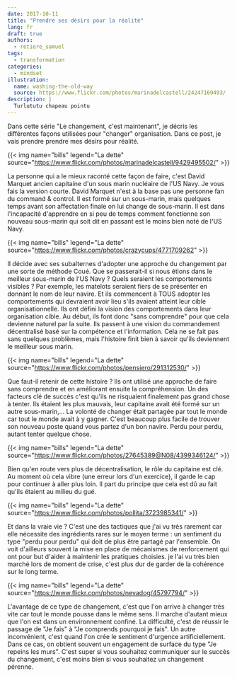 ```yaml
---
date: 2017-10-11
title: "Prendre ses désirs pour la réalité"
lang: fr
draft: true
authors:
  - retiere_samuel
tags:
  - transformation
categories:
  - mindset
illustration:
  name: washing-the-old-way
  source: https://www.flickr.com/photos/marinadelcastell/24247169493/
description: |
  Turlututu chapeau pointu
---
```

Dans cette série "Le changement, c'est maintenant", je décris les différentes façons utilisées pour "changer" organisation. Dans ce post, je vais prendre prendre mes désirs pour réalité.

{{< img name="bills" legend="La dette" source="https://www.flickr.com/photos/marinadelcastell/9429495502/" >}}

La personne qui a le mieux raconté cette façon de faire, c'est David Marquet ancien capitaine d'un sous marin nucléaire de l'US Navy. Je vous fais la version courte. David Marquet n'est à la base pas une personne fan du command & control. Il est formé sur un sous-marin, mais quelques temps avant son affectation finale on lui change de sous-marin. Il est dans l'incapacité d'apprendre en si peu de temps comment fonctionne son nouveau sous-marin qui soit dit en passant est le moins bien noté de l'US Navy. 

{{< img name="bills" legend="La dette" source="https://www.flickr.com/photos/crazycups/4771709262" >}}


Il décide avec ses subalternes d'adopter une approche du changement par une sorte de méthode Coué. Que se passerait-il si nous étions dans le meilleur sous-marin de l'US Navy ? Quels seraient les comportements visibles ? Par exemple, les matelots seraient fiers de se présenter en donnant le nom de leur navire. Et ils commencent à TOUS adopter les comportements qui devraient avoir lieu s'ils avaient atteint leur cible organisationnelle. Ils ont défini la vision des comportements dans leur organisation cible. Au début, ils font donc "sans comprendre" pour que cela devienne naturel par la suite. Ils passent à une vision du commandement décentralisé basé sur la compétence et l'information. Cela ne se fait pas sans quelques problèmes, mais l'histoire finit bien à savoir qu'ils deviennent le meilleur sous marin.

{{< img name="bills" legend="La dette" source="https://www.flickr.com/photos/pensiero/291312530/" >}}


Que faut-il retenir de cette histoire ? Ils ont utilisé une approche de faire sans comprendre et en améliorant ensuite la compréhension. Un des facteurs clé de succès c'est qu'ils ne risquaient finalement pas grand chose à tenter. Ils étaient les plus mauvais, leur capitaine avait été formé sur un autre sous-marin,... La volonté de changer était partagée par tout le monde car tout le monde avait à y gagner. C'est beaucoup plus facile de trouver son nouveau poste quand vous partez d'un bon navire. Perdu pour perdu, autant tenter quelque chose.

{{< img name="bills" legend="La dette" source="https://www.flickr.com/photos/27645389@N08/4399346124/" >}}


Bien qu'en route vers plus de décentralisation, le rôle du capitaine est clé. Au moment où cela vibre (une erreur lors d'un exercice), il garde le cap pour continuer à aller plus loin. Il part du principe que cela est dû au fait qu'ils étaient au milieu du gué.

{{< img name="bills" legend="La dette" source="https://www.flickr.com/photos/pollita/3723985341/" >}}


Et dans la vraie vie ? C'est une des tactiques que j'ai vu très rarement car elle nécessite des ingrédients rares sur le moyen terme : un sentiment du type "perdu pour perdu" qui doit de plus être partagé par l'ensemble. On voit d'ailleurs souvent la mise en place de mécanismes de renforcement qui ont pour but d'aider à maintenir les pratiques choisies. je l'ai vu très bien marché lors de moment de crise, c'est plus dur de garder de la cohérence sur le long terme. 

{{< img name="bills" legend="La dette" source="https://www.flickr.com/photos/nevadog/45797794/" >}}

L'avantage de ce type de changement, c'est que l'on arrive à changer très vite car tout le monde pousse dans le même sens. Il marche d'autant mieux que l'on est dans un environnement confiné. La difficulté, c'est de réussir le passage de "Je fais" à "Je comprends pourquoi je fais". Un autre inconvénient, c'est quand l'on crée le sentiment d'urgence artificiellement. Dans ce cas, on obtient souvent un engagement de surface du type "Je repeins les murs". C'est super si vous souhaitez communiquer sur le succès du changement, c'est moins bien si vous souhaitez un changement pérenne.
